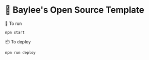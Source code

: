 # 🤪 Baylee's Open Source Template

🤖 To run

```
npm start
```

📦 To deploy

```
npm run deploy
```
